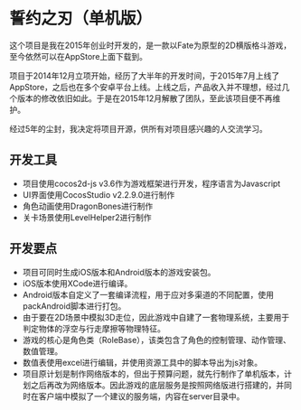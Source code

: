 # 誓约之刃（单机版）

这个项目是我在2015年创业时开发的，是一款以Fate为原型的2D横版格斗游戏，至今依然可以在AppStore上面下载到。

项目于2014年12月立项开始，经历了大半年的开发时间，于2015年7月上线了AppStore，之后也在多个安卓平台上线。上线之后，产品收入并不理想，经过几个版本的修改依旧如此。于是在2015年12月解散了团队，至此该项目便不再维护。

经过5年的尘封，我决定将项目开源，供所有对项目感兴趣的人交流学习。

## 开发工具

- 项目使用cocos2d-js v3.6作为游戏框架进行开发，程序语言为Javascript
- UI界面使用CocosStudio v2.2.9.0进行制作
- 角色动画使用DragonBones进行制作
- 关卡场景使用LevelHelper2进行制作

## 开发要点

- 项目可同时生成iOS版本和Android版本的游戏安装包。
- iOS版本使用XCode进行编译。
- Android版本自定义了一套编译流程，用于应对多渠道的不同配置，使用packAndroid脚本进行打包。
- 由于要在2D场景中模拟3D走位，因此游戏中自建了一套物理系统，主要用于判定物体的浮空与行走摩擦等物理特征。
- 游戏的核心是角色类（RoleBase），该类包含了角色的控制管理、动作管理、数值管理。
- 数值表使用excel进行编辑，并使用资源工具中的脚本导出为js对象。
- 项目原计划是制作网络版本的，但出于预算问题，就先行制作了单机版本，计划之后再改为网络版本。因此游戏的底层服务是按照网络版进行搭建的，并同时在客户端中模拟了一个建议的服务端，内容在server目录中。

